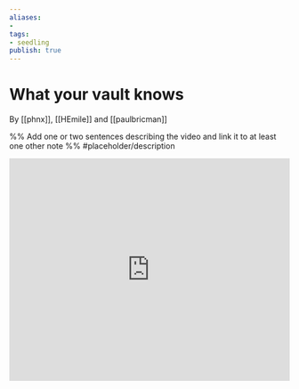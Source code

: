 ```yaml
---
aliases: 
- 
tags:
- seedling
publish: true
---
```


# What your vault knows

By [[phnx]], [[HEmile]] and [[paulbricman]]

%% Add one or two sentences describing the video and link it to at least one other note %%
#placeholder/description 

<iframe width="100%" height="400px" src="https://www.youtube.com/embed/58-Ue2mDy0k" title="YouTube video player" frameborder="0" allow="accelerometer; autoplay; clipboard-write; encrypted-media; gyroscope; picture-in-picture" allowfullscreen></iframe>

